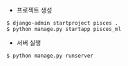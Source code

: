
- 프로젝트 생성
```
$ django-admin startproject pisces .
$ python manage.py startapp pisces_ml
```

- 서버 실행
```
$ python manage.py runserver
```

